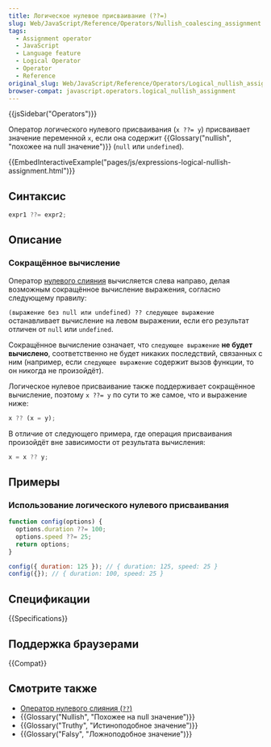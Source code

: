 ```yaml
---
title: Логическое нулевое присваивание (??=)
slug: Web/JavaScript/Reference/Operators/Nullish_coalescing_assignment
tags:
  - Assignment operator
  - JavaScript
  - Language feature
  - Logical Operator
  - Operator
  - Reference
original_slug: Web/JavaScript/Reference/Operators/Logical_nullish_assignment
browser-compat: javascript.operators.logical_nullish_assignment
---
```


{{jsSidebar("Operators")}}

Оператор логического нулевого присваивания (`x ??= y`) присваивает значение переменной `x`, если она содержит {{Glossary("nullish", "похожее на null значение")}} (`null` или `undefined`).

{{EmbedInteractiveExample("pages/js/expressions-logical-nullish-assignment.html")}}

## Синтаксис

```js
expr1 ??= expr2;
```

## Описание

### Сокращённое вычисление

Оператор [нулевого слияния](/ru/docs/Web/JavaScript/Reference/Operators/Nullish_coalescing_operator) вычисляется слева направо, делая возможным сокращённое вычисление выражения, согласно следующему правилу:

`(выражение без null или undefined) ?? следующее выражение` останавливает вычисление на левом выражении, если его результат отличен от `null` или `undefined`.

Сокращённое вычисление означает, что `следующее выражение` **не будет вычислено**, соответственно не будет никаких последствий, связанных с ним (например, если `следующее выражение` содержит вызов функции, то он никогда не произойдёт).

Логическое нулевое присваивание также поддерживает сокращённое вычисление, поэтому `x ??= y` по сути то же самое, что и выражение ниже:

```js
x ?? (x = y);
```

В отличие от следующего примера, где операция присваивания произойдёт вне зависимости от результата вычисления:

```js example-bad
x = x ?? y;
```

## Примеры

### Использование логического нулевого присваивания

```js
function config(options) {
  options.duration ??= 100;
  options.speed ??= 25;
  return options;
}

config({ duration: 125 }); // { duration: 125, speed: 25 }
config({}); // { duration: 100, speed: 25 }
```

## Спецификации

{{Specifications}}

## Поддержка браузерами

{{Compat}}

## Смотрите также

- [Оператор нулевого слияния (`??`)](/ru/docs/Web/JavaScript/Reference/Operators/Nullish_coalescing_operator)
- {{Glossary("Nullish", "Похожее на null значение")}}
- {{Glossary("Truthy", "Истиноподобное значение")}}
- {{Glossary("Falsy", "Ложноподобное значение")}}
